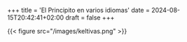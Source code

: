 +++
title = 'El Principito en varios idiomas'
date = 2024-08-15T20:42:41+02:00
draft = false
+++



{{< figure src="/images/keltivas.png" >}}